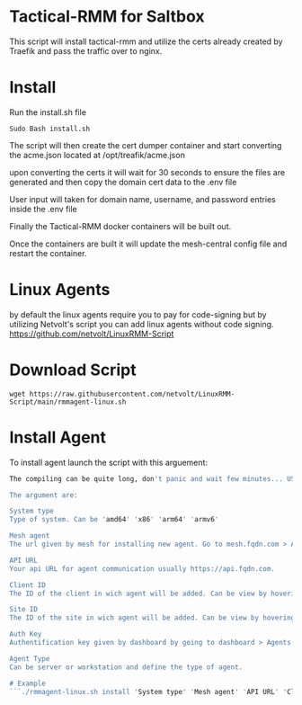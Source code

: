 # Tactical-RMM for Saltbox
This script will install tactical-rmm and utilize the certs already created by Traefik and pass the traffic over to nginx.

# Install
Run the install.sh file 

```Sudo Bash install.sh```

The script will then create the cert dumper container and start converting the acme.json located at /opt/treafik/acme.json

upon converting the certs it will wait for 30 seconds to ensure the files are generated and then copy the domain cert data to the .env file

User input will taken for domain name, username, and password entries inside the .env file

Finally the Tactical-RMM docker containers will be built out.

Once the containers are built it will update the mesh-central config file and restart the container.

# Linux Agents
by default the linux agents require you to pay for code-signing but by utilizing Netvolt's script you can add linux agents without code signing. 
https://github.com/netvolt/LinuxRMM-Script

# Download Script
```wget https://raw.githubusercontent.com/netvolt/LinuxRMM-Script/main/rmmagent-linux.sh```

# Install Agent
To install agent launch the script with this arguement:

```./rmmagent-linux.sh install 'System type' 'Mesh agent' 'API URL' 'Client ID' 'Site ID' 'Auth Key' 'Agent Type'
The compiling can be quite long, don't panic and wait few minutes... USE THE 'SINGLE QUOTES' IN ALL FIELDS!```

The argument are:

System type
Type of system. Can be 'amd64' 'x86' 'arm64' 'armv6'

Mesh agent
The url given by mesh for installing new agent. Go to mesh.fqdn.com > Add agent > Installation Executable Linux / BSD / macOS > Select the good system type Copy ONLY the URL without the quote.

API URL
Your api URL for agent communication usually https://api.fqdn.com.

Client ID
The ID of the client in wich agent will be added. Can be view by hovering the name of the client in the dashboard.

Site ID
The ID of the site in wich agent will be added. Can be view by hovering the name of the site in the dashboard.

Auth Key
Authentification key given by dashboard by going to dashboard > Agents > Install agent (Windows) > Select manual and show Copy ONLY the key after --auth.

Agent Type
Can be server or workstation and define the type of agent.

# Example
```./rmmagent-linux.sh install 'System type' 'Mesh agent' 'API URL' 'Client ID' 'Site ID' 'Auth Key' 'Agent Type'```
